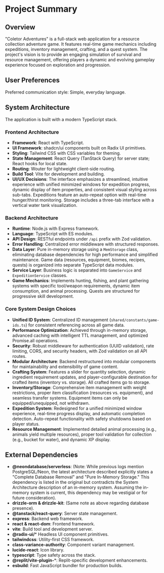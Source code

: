 # Project Summary

## Overview
"Coletor Adventures" is a full-stack web application for a resource collection adventure game. It features real-time game mechanics including expeditions, inventory management, crafting, and a quest system. The project's vision is to provide an engaging simulation of survival and resource management, offering players a dynamic and evolving gameplay experience focused on exploration and progression.

## User Preferences
Preferred communication style: Simple, everyday language.

## System Architecture
The application is built with a modern TypeScript stack.
### Frontend Architecture
- **Framework**: React with TypeScript.
- **UI Framework**: shadcn/ui components built on Radix UI primitives.
- **Styling**: Tailwind CSS with CSS variables for theming.
- **State Management**: React Query (TanStack Query) for server state; React hooks for local state.
- **Routing**: Wouter for lightweight client-side routing.
- **Build Tool**: Vite for development and building.
- **UI/UX Decisions**: The interface emphasizes a streamlined, intuitive experience with unified minimized windows for expedition progress, dynamic display of item properties, and consistent visual styling across sub-tabs. Expeditions feature an auto-repeat option with real-time hunger/thirst monitoring. Storage includes a three-tab interface with a vertical water tank visualization.

### Backend Architecture
- **Runtime**: Node.js with Express framework.
- **Language**: TypeScript with ES modules.
- **API Design**: RESTful endpoints under `/api` prefix with Zod validation.
- **Error Handling**: Centralized error middleware with structured responses.
- **Data Layer**: Pure in-memory storage using a `MemStorage` class, eliminating database dependencies for high performance and simplified maintenance. Game data (resources, equipment, biomes, recipes, quests) is organized into separate TypeScript data modules.
- **Service Layer**: Business logic is separated into `GameService` and `ExpeditionService` classes.
- **Game Mechanics**: Implements hunting, fishing, and plant gathering systems with specific tool/weapon requirements, dynamic item consumption, and animal processing. Quests are structured for progressive skill development.

### Core System Design Choices
- **Unified ID System**: Centralized ID management (`shared/constants/game-ids.ts`) for consistent referencing across all game data.
- **Performance Optimization**: Achieved through in-memory storage, advanced caching with intelligent TTL management, and optimized Promise.all operations.
- **Security**: Robust middleware for authentication (UUID validation), rate limiting, CORS, and security headers, with Zod validation on all API routes.
- **Modular Architecture**: Backend restructured into modular components for maintainability and extensibility of game content.
- **Crafting System**: Features a slider for quantity selection, dynamic ingredient requirement updates, and player-configurable destination for crafted items (inventory vs. storage). All crafted items go to storage.
- **Inventory/Storage**: Comprehensive item management with weight restrictions, proper item classification (resources vs. equipment), and seamless transfer systems. Equipment items can only be equipped/unequipped, not withdrawn.
- **Expedition System**: Redesigned for a unified minimized window experience, real-time progress display, and automatic completion detection. Auto-repeat functionality with safety shutdowns based on player status.
- **Resource Management**: Implemented detailed animal processing (e.g., animals yield multiple resources), proper tool validation for collection (e.g., bucket for water), and dynamic XP display.

## External Dependencies
- **@neondatabase/serverless**: (Note: While previous logs mention PostgreSQL/Neon, the latest architecture described explicitly states a "Complete Database Removal" and "Pure In-Memory Storage." This dependency is listed in the original but contradicts the System Architecture description of an in-memory system. Assuming the in-memory system is current, this dependency may be vestigial or for future consideration).
- **drizzle-orm & drizzle-kit**: (Same note as above regarding database presence).
- **@tanstack/react-query**: Server state management.
- **express**: Backend web framework.
- **react & react-dom**: Frontend framework.
- **vite**: Build tool and development server.
- **@radix-ui/*** Headless UI component primitives.
- **tailwindcss**: Utility-first CSS framework.
- **class-variance-authority**: Component variant management.
- **lucide-react**: Icon library.
- **typescript**: Type safety across the stack.
- **@replit/vite-plugin-***: Replit-specific development enhancements.
- **esbuild**: Fast JavaScript bundler for production builds.